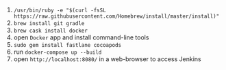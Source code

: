 1. `/usr/bin/ruby -e "$(curl -fsSL https://raw.githubusercontent.com/Homebrew/install/master/install)"`
1. `brew install git gradle`
1. `brew cask install docker`
1. open `Docker` app and install command-line tools
1. `sudo gem install fastlane cocoapods`
1. run `docker-compose up --build`
1. open `http://localhost:8080/` in a web-browser to access Jenkins
